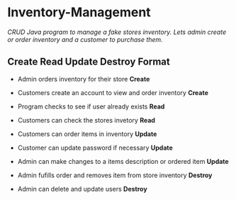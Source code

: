 # Inventory-Management
*CRUD Java program to manage a fake stores inventory. Lets admin create or order inventory and a customer to purchase them.* 

## Create Read Update Destroy Format

+ Admin orders inventory for their store                           __Create__
+ Customers create an account to view and order inventory          __Create__
  
+ Program checks to see if user already exists                     __Read__
+   Customers can check the stores invetory                          __Read__
  
+ Customers can order items in inventory                           __Update__
+ Customer can update password if necessary                        __Update__
+ Admin can make changes to a items description or ordered item    __Update__
    
+ Admin fufills order and removes item from store inventory        __Destroy__
+ Admin can delete and update users                                __Destroy__
   

